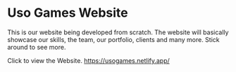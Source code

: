 # Uso Games Website
This is our website being developed from scratch. The website will basically showcase our skills, the team, our portfolio, clients and many more. Stick around to see more.

Click to view the Website.
https://usogames.netlify.app/
